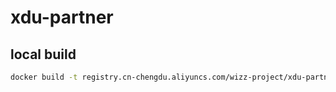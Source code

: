 # xdu-partner

## local build

```sh
docker build -t registry.cn-chengdu.aliyuncs.com/wizz-project/xdu-partner .
```
